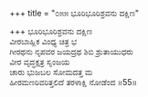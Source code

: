+++
title = "೦೫೫ ಭೂರಿಭೂರಿಶ್ರವನು ದಕ್ಷಿಣ"

+++
ಭೂರಿಭೂರಿಶ್ರವನು ದಕ್ಷಿಣ  
ವೀರಬಾಹ್ಲಿಕ ವಿಂಧ್ಯ ಚಿತ್ರ ಭ  
ಗೀರಥನು ನೃಪವರ ಜಯದ್ರಥ ಶಿಬಿ ಶ್ರುತಾಯುಧರು   
ವೀರ ವೃದ್ಧಕ್ಷತ್ರ ಸೃಂಜಯ   
ಚಾರು ಭುಜಬಲ ಸೋಮದತ್ತ ಮ  
ಹೀರಮಣರಿವರಿತ್ತಲಿದೆ ತರಳಾಕ್ಷಿ ನೋಡೆಂದ      ॥55॥